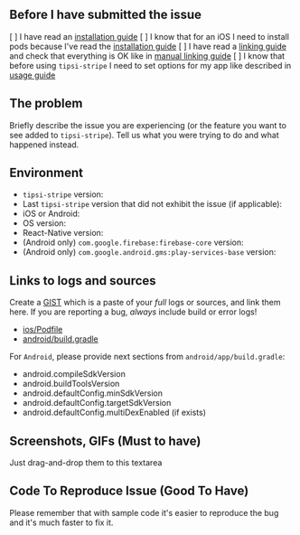 ## Before I have submitted the issue 
[ ] I have read an [installation guide](https://tipsi.github.io/tipsi-stripe/docs/installation.html)
[ ] I know that for an iOS I need to install pods because I've read the [installation guide](https://tipsi.github.io/tipsi-stripe/docs/installation.html#cocoapods-ios)
[ ] I have read a [linking guide](https://tipsi.github.io/tipsi-stripe/docs/linking.html) and check that everything is OK like in [manual linking guide](https://tipsi.github.io/tipsi-stripe/docs/linking.html#manual)
[ ] I know that before using `tipsi-stripe` I need to set options for my app like described in [usage guide](https://tipsi.github.io/tipsi-stripe/docs/usage.html)

## The problem
Briefly describe the issue you are experiencing (or the feature you want to see added to `tipsi-stripe`). 
Tell us what you were trying to do and what happened instead. 

## Environment
* `tipsi-stripe` version:
* Last `tipsi-stripe` version that did not exhibit the issue (if applicable):
* iOS or Android: 
* OS version:
* React-Native version:
* (Android only) `com.google.firebase:firebase-core` version:
* (Android only) `com.google.android.gms:play-services-base` version:

## Links to logs and sources
Create a [GIST](https://gist.github.com) which is a paste of your _full_ logs or sources, and link them here. 
If you are reporting a bug, _always_ include build or error logs!

* [ios/Podfile](https://gist.github.com/link_to_podfile)
* [android/build.gradle](https://gist.github.com/link_to_podfile)

For `Android`, please provide next sections from `android/app/build.gradle`:
* android.compileSdkVersion
* android.buildToolsVersion
* android.defaultConfig.minSdkVersion
* android.defaultConfig.targetSdkVersion
* android.defaultConfig.multiDexEnabled (if exists)

## Screenshots, GIFs (Must to have)
Just drag-and-drop them to this textarea

## Code To Reproduce Issue (Good To Have)
Please remember that with sample code it's easier to reproduce the bug and it's much faster to fix it.

